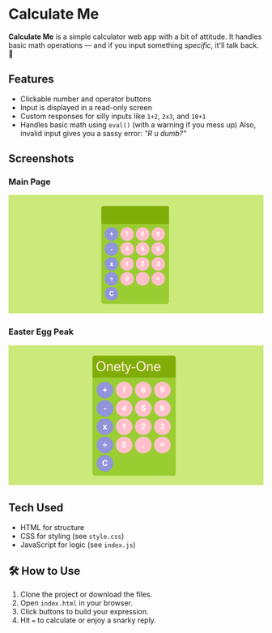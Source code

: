 # Calculate Me

**Calculate Me** is a simple calculator web app with a bit of attitude. It handles basic math operations — and if you input something *specific*, it'll talk back. 👀

## Features

- Clickable number and operator buttons
- Input is displayed in a read-only screen
- Custom responses for silly inputs like `1+2`, `2x3`, and `10+1`
- Handles basic math using `eval()` (with a warning if you mess up)
Also, invalid input gives you a sassy error: *"R u dumb?"*

## Screenshots

### Main Page
![Main Page Screenshot](images/homepage.PNG)

### Easter Egg Peak
![Easter Egg Screenshot](images/easteregg.PNG)

## Tech Used

- HTML for structure
- CSS for styling (see `style.css`)
- JavaScript for logic (see `index.js`)

## 🛠 How to Use

1. Clone the project or download the files.
2. Open `index.html` in your browser.
3. Click buttons to build your expression.
4. Hit `=` to calculate or enjoy a snarky reply.
